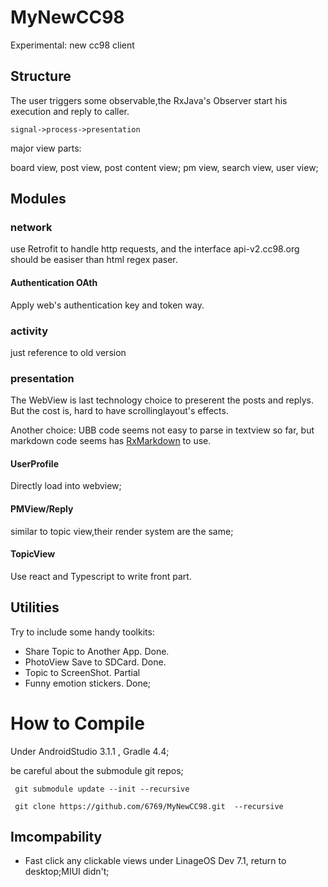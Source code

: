 # MyNewCC98
Experimental: new cc98 client

## Structure
The user triggers some observable,the RxJava's Observer start his execution and reply to caller.

`signal->process->presentation`

major view parts:

board view, post view, post content view;
pm view, search view, user view;

## Modules

### network
use Retrofit to handle http requests, and the interface api-v2.cc98.org should be easiser than html regex paser.

#### Authentication OAth
Apply web's authentication key and token way.

### activity
just reference to old version

### presentation
The WebView is last technology choice to preserent the posts and replys. But the cost is, hard to have scrollinglayout's effects.

Another choice:
UBB code seems not easy to parse in textview so far, but markdown code seems has [RxMarkdown](https://github.com/yydcdut/RxMarkdown) to use.

#### UserProfile
Directly load into webview;

#### PMView/Reply
similar to topic view,their render system are the same;

#### TopicView
Use react and Typescript to write front part.

## Utilities
Try to include some handy toolkits:
- Share Topic to Another App. 	Done.
- PhotoView Save to SDCard.  	Done.
- Topic to ScreenShot.		Partial
- Funny emotion stickers.      	Done;

# How to Compile
Under AndroidStudio 3.1.1 , Gradle 4.4;

be careful about the submodule git repos;
```
 git submodule update --init --recursive
 
 git clone https://github.com/6769/MyNewCC98.git  --recursive
```

## Imcompability
- Fast click any clickable views under LinageOS Dev 7.1, return to desktop;MIUI didn't;
